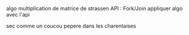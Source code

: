 algo multiplication de matrice de strassen
API : Fork/Join
appliquer algo avec l'api

sec comme un coucou
pepere dans les charentaises
